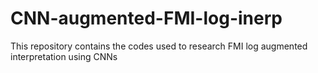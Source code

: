 # CNN-augmented-FMI-log-inerp
This repository contains the codes used to research FMI log augmented interpretation using CNNs
